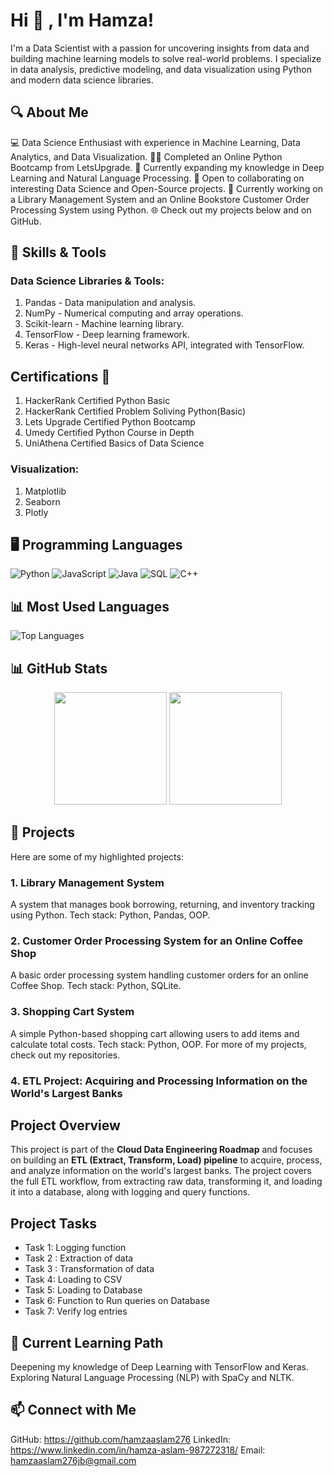 # Hi 👋 , I'm Hamza!

I'm a Data Scientist with a passion for uncovering insights from data and building machine learning models to solve real-world problems. I specialize in data analysis, predictive modeling, and data visualization using Python and modern data science libraries.

## 🔍 About Me
💻 Data Science Enthusiast with experience in Machine Learning, Data Analytics, and Data Visualization.
👨‍🎓 Completed an Online Python Bootcamp from LetsUpgrade.
🌱 Currently expanding my knowledge in Deep Learning and Natural Language Processing.
🤝 Open to collaborating on interesting Data Science and Open-Source projects.
🎯 Currently working on a Library Management System and an Online Bookstore Customer Order Processing System using Python.
🌐 Check out my projects below and on GitHub.

## 🚀 Skills & Tools
### Data Science Libraries & Tools:
1. Pandas - Data manipulation and analysis.
2. NumPy - Numerical computing and array operations.
3. Scikit-learn - Machine learning library.
4. TensorFlow - Deep learning framework.
5. Keras - High-level neural networks API, integrated with TensorFlow.

## Certifications 📜
1. HackerRank Certified Python Basic
2. HackerRank Certified Problem Soliving Python(Basic)
3. Lets Upgrade Certified Python Bootcamp
4. Umedy Certified Python Course in Depth
5. UniAthena Certified Basics of Data Science  

### Visualization:
1. Matplotlib
2. Seaborn
3. Plotly


## 🖥️ Programming Languages

<p align="left">
  <img src="https://img.shields.io/badge/Python-F7DF1E?style=for-the-badge&logo=python&logoColor=black" alt="Python" />
  <img src="https://img.shields.io/badge/Javascript-3776AB?style=for-the-badge&logo=javascript&logoColor=white" alt="JavaScript" />
  <img src="https://img.shields.io/badge/Java-007396?style=for-the-badge&logo=java&logoColor=white" alt="Java" />
  <img src="https://img.shields.io/badge/SQL-316192?style=for-the-badge&logo=postgresql&logoColor=white" alt="SQL" />
  <img src="https://img.shields.io/badge/C++-00599C?style=for-the-badge&logo=cplusplus&logoColor=white" alt="C++" />
</p>



## 📊 Most Used Languages

![Top Languages](https://github-readme-stats.vercel.app/api/top-langs/?username=hamzaaslam276&layout=compact)


## 📊 GitHub Stats
<p align="center"> <img height="180em" src="https://github-readme-stats.vercel.app/api?username=hamzaaslam276&show_icons=true&hide_border=true&&count_private=true&include_all_commits=true" /> <img height="180em" src="https://github-readme-stats.vercel.app/api/top-langs/? username=hamzaaslam276&exclude_repo=exclude_this_repo&hide=Jupyter%20Notebook&layout=compact" /> </p>

## 💼 Projects
Here are some of my highlighted projects:

### 1. Library Management System
A system that manages book borrowing, returning, and inventory tracking using Python.
Tech stack: Python, Pandas, OOP.
### 2. Customer Order Processing System for an Online Coffee Shop
A basic order processing system handling customer orders for an online Coffee Shop.
Tech stack: Python, SQLite.
### 3. Shopping Cart System
A simple Python-based shopping cart allowing users to add items and calculate total costs.
Tech stack: Python, OOP.
For more of my projects, check out my repositories.


### 4. ETL Project: Acquiring and Processing Information on the World's Largest Banks

## Project Overview

This project is part of the **Cloud Data Engineering Roadmap** and focuses on building an **ETL (Extract, Transform, Load) pipeline** to acquire, process, and analyze information on the world's largest banks. The project covers the full ETL workflow, from extracting raw data, transforming it, and loading it into a database, along with logging and query functions.

## Project Tasks

* Task 1: Logging function
* Task 2 : Extraction of data
* Task 3 : Transformation of data
* Task 4: Loading to CSV
* Task 5: Loading to Database
* Task 6: Function to Run queries on Database
* Task 7: Verify log entries




## 🌱 Current Learning Path
Deepening my knowledge of Deep Learning with TensorFlow and Keras.
Exploring Natural Language Processing (NLP) with SpaCy and NLTK. 

## 📫 Connect with Me
GitHub: https://github.com/hamzaaslam276
LinkedIn: https://www.linkedin.com/in/hamza-aslam-987272318/
Email: hamzaaslam276jb@gmail.com

